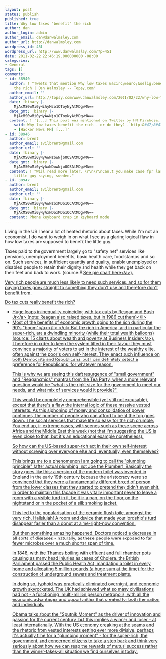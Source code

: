 ```yaml
---
layout: post
status: publish
published: true
title: Why low taxes "benefit" the rich
author: dan
author_login: admin
author_email: dan@danwalmsley.com
author_url: http://danwalmsley.com
wordpress_id: 451
wordpress_url: http://www.danwalmsley.com/?p=451
date: 2011-02-22 22:46:19.000000000 -08:00
categories:
- General
tags: []
comments:
- id: 38940
  author: ! "Tweets that mention Why low taxes &acirc;&euro;&oelig;benefit&acirc;&euro;\x9D
    the rich | Dan Walmsley -- Topsy.com"
  author_email: ''
  author_url: http://topsy.com/www.danwalmsley.com/2011/02/22/why-low-taxes-benefit-the-rich/?utm_source=pingback&amp;utm_campaign=L2
  date: !binary |-
    MjAxMS0wMi0yMiAyMzo1OToyNyAtMDgwMA==
  date_gmt: !binary |-
    MjAxMS0wMi0yMyAwNjo1OToyNyAtMDgwMA==
  content: ! '[...] This post was mentioned on Twitter by HN Firehose, newsery5. newsery5
    said: Why low taxes benefit the rich - or do they? - http:&#47;&#47;bit.ly&#47;gBcb8n
    - [Hacker News FH] [...]'
- id: 38946
  author: brent
  author_email: evilbrent@gmail.com
  author_url: ''
  date: !binary |-
    MjAxMS0wMi0yMyAwNzowNjo0OSAtMDgwMA==
  date_gmt: !binary |-
    MjAxMS0wMi0yMyAxNDowNjo0OSAtMDgwMA==
  content: ! "Will read more later. \r\n\r\nCan,t you make case fpr large tax benefiting
    little guy saying, sweden."
- id: 38947
  author: brent
  author_email: evilbrent@gmail.com
  author_url: ''
  date: !binary |-
    MjAxMS0wMi0yMyAwNzoxMDo1OCAtMDgwMA==
  date_gmt: !binary |-
    MjAxMS0wMi0yMyAxNDoxMDo1OCAtMDgwMA==
  content: Phone keyboard crap in keyboard mode
---
```

Living in the US I hear a lot of heated rhetoric about taxes. While I'm not an economist, I do want to weigh in on what I see as a glaring logical flaw in how low taxes are supposed to benefit the little guy.

Taxes paid to the government largely go to "safety net" services like pensions, unemployment benefits, basic health care, food stamps and so on. Such services, in sufficient quantity and quality, enable unemployed or disabled people to retain their dignity and health while they get back on their feet and back to work. (source:&Acirc;&nbsp;<a href="http:&#47;&#47;en.wikipedia.org&#47;wiki&#47;File:Fy2010_spending_by_category.jpg" target="_blank">See pie chart here<&#47;a>).

Very rich people are much less likely to need such services, and so for them paying taxes goes straight to something they don't use and therefore don't benefit from.

Do tax cuts really benefit the rich?
<ul>
	<li><a href="http:&#47;&#47;www.businessinsider.com&#47;15-charts-about-wealth-and-inequality-in-america-2010-4#republican-tax-cuts-have-significantly-increased-the-wealth-gap-9" target="_blank">Huge leaps in inequality coinciding with tax cuts by Reagan and Bush Jr<&#47;a> (note: Reagan also raised taxes, but in 1986 cut them)<&#47;li>
	<li><a href="http:&#47;&#47;www.businessinsider.com&#47;15-charts-about-wealth-and-inequality-in-america-2010-4#the-last-two-decades-were-greatif-you-were-a-ceo-or-owner-not-if-you-were-anyone-else-5" target="_blank">Most of the benefits of economic growth going to the rich during the 90's "boom"<&#47;a><&#47;li>
<&#47;ul>
But the rich in America, and in particular the super-rich, are a dwindling minority (while their total wealth balloons) (source: <a href="http:&#47;&#47;www.businessinsider.com&#47;15-charts-about-wealth-and-inequality-in-america-2010-4#the-gap-between-the-top-1-and-everyone-else-hasnt-been-this-bad-since-the-roaring-twenties-1" target="_blank">15 charts about wealth and poverty at Business Insider<&#47;a>). Therefore in order to keep the system tilted in their favour they must convince a majority of voters to act in the interest of the wealthy elite, often against the poor's own self-interest. They enact such influence on both Democrats and Republicans, but I can definitely detect a preference for Republicans, for whatever reason.

This is why we are seeing this daft resurgence of "small government" and "Reaganomics" mantras from the Tea Party, when a more relevant question would be "what is the right size for the government to meet our needs, and what mix of services would it provide?".

This would be completely comprehensible (yet still not excusable), except that there's a flaw the internal logic of these massive vested interests. As this siphoning of money and consolidation of power continues, the number of people who can afford to be at the top goes down. The social services that make life so easy for the rich crumble. You end up, in extreme cases, with scenes such as those scene across Africa and the Middle East this week (not that I'm suggesting the US is even close to that, but it's an educational example nonetheless).

So how can the US-based super-rich act in their own self-interest without screwing over everyone else and, eventually, even themselves?

This brings me to a phenomenon I am going to call the "plumbing principle" (after actual plumbing, not Joe the Plumber). Basically the story goes like this: a version of the modern toilet was invented in England in the early 19th century because the aristocracy were so convinced that they were a fundamentally different breed of person from the lower classes that they started to pretend they didn't even shit. In order to maintain this facade it was vitally important never to leave a room with a visible turd in it, be it in a pan, on the floor, on the nightstand or in the pocket of a silk smoking jacket.

This led to the popularisation of the ceramic flush toilet amongst the very rich. Hallelujah! A room and device that made your lordship's turd disappear faster than a donut at a me-right-now convention.

But then something amazing happened. Doctors noticed a decrease in all sorts of diseases - naturally, as these people were exposed to far fewer microbes over a much shorter span of time.

In 1848, with the Thames boiling with effluent and full chamber pots causing as many head injuries as cases of Cholera, the British Parliament passed the Public Health Act, mandating a toilet in every home and allocating 5 million pounds (a huge sum at the time) for the construction of underground sewers and treatment plants.

In doing so, typhoid was practically eliminated overnight, and economic growth skyrocketed. The UK had achieved what so many civilisations had not - a functioning, multi-million person metropolis, with all the economic advantages and opportunities that created for both the nation and individuals.

Obama talks about the "Sputnik Moment" as the driver of innovation and passion for the current century, but this implies a winner and loser - at least internationally. With the US economy creaking at the seams and the rhetoric from vested interests getting ever more divisive, perhaps it's actually time for a "plumbing moment" - for the super-rich, the government, and concerned citizens to take a step back and think very seriously about how we can reap the rewards of mutual success rather than the winner-takes-all situation we find ourselves in today.
